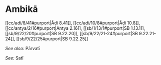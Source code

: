 # Ambikā

[[cc/adi/8/41#purport|Ādi 8.41]], [[cc/adi/10/8#purport|Ādi 10.8]], [[cc/antya/2/16#purport|Antya 2.16]], [[sb/1/13/1#purport|SB 1.13.1]], [[sb/9/22/20#purport|SB 9.22.20]], [[sb/9/22/21-24#purport|SB 9.22.21-24]], [[sb/9/22/25#purport|SB 9.22.25]]


*See also:* Pārvatī

*See:* Satī
